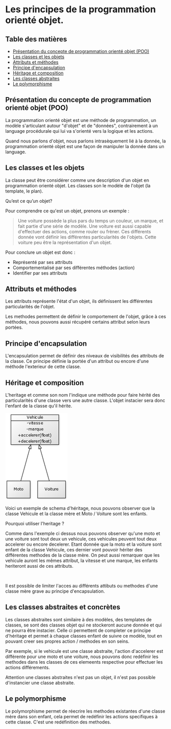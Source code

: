 # Les principes de la programmation orienté objet.

## Table des matières

- [Présentation du concepte de programmation orienté objet (POO)](#poo)
- [Les classes et les objets](#co)
- [Attributs et méthodes](#am)
- [Principe d'encapsulation](#pe)
- [Héritage et composition](#hc)
- [Les classes abstraites](#ac)
- [Le polymorphisme](#po)


## Présentation du concepte de programmation orienté objet (POO) <a name="poo"></a>

La programmation orienté objet est une méthode de programmation, un modèle s'articulant autour "d'objet" et de "données", contrairement à un language procédurale qui lui va s'orienté vers la logique et les actions.

Quand nous parlons d'objet, nous parlons intrasèquement lié à la donnée, la programmation orienté objet est une façon de manipuler la donnée dans un language.



## Les classes et les objets <a name="co"></a>

La classe peut être considérer comme une description d'un objet en programmation orienté objet. Les classes son le modèle de l'objet (la template, le plan).

Qu’est ce qu’un objet?

Pour comprendre ce qu'est un objet, prenons un exemple :

> Une voiture possède la plus pars du temps un couleur, un marque, et fait partie d'une série de modèle.
> Une voiture est aussi capable d'effectuer des actions, comme rouler ou frèner.
> Ces différents donnée vont définir les différentes particularités de l'objets.
> Cette voiture peu être la représentation d'un objet.

Pour conclure un objet est donc :

- Représenté par ses attributs
- Comportementalisé par ses différentes méthodes (action)
- Identifier par ses attributs

## Attributs et méthodes <a name="am"></a>

Les attributs représente l'état d'un objet, ils définissent les différentes particularités de l'objet.

Les methodes permettent de définir le comportement de l'objet, grâce à ces méthodes, nous pouvons aussi récupéré certains attribut selon leurs portées.

## Principe d'encapsulation <a name="pe"></a>

L'encapsulation permet de définir des niveaux de visibilités des attributs de la classe.
Ce principe définie la portée d'un attribut ou encore d'une méthode l'exterieur de cette classe.

## Héritage et composition <a name="hc"></a>

L'heritage et comme son nom l'indique une méthode pour faire hérité des particularités d'une classe vers une autre classe.
L'objet instacier sera donc l'enfant de la classe qu'il hérite.
</br>

![image](./heritage_vehicule_attribut_vitesse_marque.png)
</br>

Voici un exemple de schema d'héritage, nous pouvons observer que la classe Vehicule et la classe mère et Moto / Voiture sont les enfants.
</br>

Pourquoi utiliser l'heritage ?
</br>

Comme dans l'exemple ci dessus nous pouvons observer qu'une moto et une voiture sont tout deux un vehicule, ces vehicules peuvent tout deux accelerer ou encore decelerer.
Etant donnée que la moto et la voiture sont enfant de la classe Vehicule, ces dernier vont pouvoir hériter des différentes methodes de la classe mère.
On peut aussi remarquer que les vehicule auront les mêmes attribut, la vitesse et une marque, les enfants heriteront aussi de ces attributs.

</br>

Il est possible de limiter l'acces au différents attibuts ou methodes d'une classe mère grave au principe d'encapsulation.


## Les classes abstraites et concrètes <a name="ac"></a>

Les classes abstraites sont similaire à des modèles, des templates de classes, se sont des classes objet qui ne stockeront aucune donnée et qui ne pourra être instacier.
Celle ci permettent de completer ce principe d'héritage et permet à chaque classes enfant de suivre ce modèle, tout en pouvant creer ses propres action / methodes en son seins.

Par exemple, si le vehicule est une classe abstraite, l'action d'accelerer est différente pour une moto et une voiture, nous pouvons donc redéfinir les methodes dans les classes de ces elemeents respective pour effectuer les actions différements.

Attention une classes abstraites n'est pas un objet, il n'est pas possible d'instancier une classe abstraite.

## Le polymorphisme

Le polymorphisme permet de réecrire les methodes existantes d'une classe mère dans son enfant, cela permet de redéfinir les actions specifiques à cette classe.
C'est une redéfinition des methodes.
